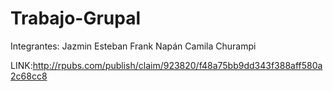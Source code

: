 # Trabajo-Grupal
Integrantes:
Jazmin Esteban
Frank Napán
Camila Churampi

LINK:http://rpubs.com/publish/claim/923820/f48a75bb9dd343f388aff580a2c68cc8
